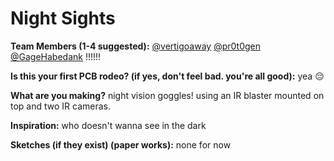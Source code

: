 # Night Sights

**Team Members (1-4 suggested):** [@vertigoaway](https://github.com/vertigoaway) [@pr0t0gen](https://github.com/pr0t0gen) [@GageHabedank](https://github.com/GageHabedank) !!!!!!

**Is this your first PCB rodeo? (if yes, don't feel bad. you're all good):** yea :pensive:

**What are you making?** night vision goggles! using an IR blaster mounted on top and two IR cameras.

**Inspiration:** who doesn't wanna see in the dark

**Sketches (if they exist) (paper works):** none for now

